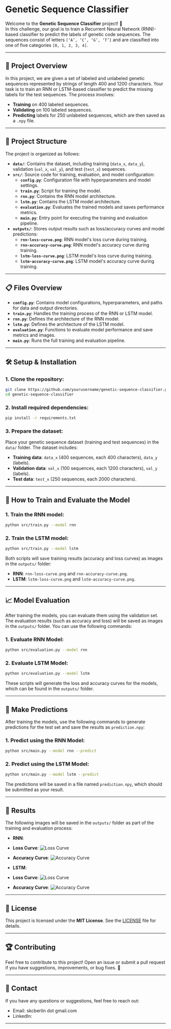 # Genetic Sequence Classifier

Welcome to the **Genetic Sequence Classifier** project! 🎉  
In this challenge, our goal is to train a Recurrent Neural Network (RNN)-based classifier to predict the labels of genetic code sequences. The sequences consist of letters `[‘A’, ‘C’, ‘G’, ‘T’]` and are classified into one of five categories `[0, 1, 2, 3, 4]`.

---

## 🚀 Project Overview

In this project, we are given a set of labeled and unlabeled genetic sequences represented by strings of length 400 and 1200 characters. Your task is to train an RNN or LSTM-based classifier to predict the missing labels for the test sequences. The process involves:
- **Training** on 400 labeled sequences.
- **Validating** on 100 labeled sequences.
- **Predicting** labels for 250 unlabeled sequences, which are then saved as a `.npy` file.

---

## 📂 Project Structure

The project is organized as follows:

- **`data/`**: Contains the dataset, including training (`data_x`, `data_y`), validation (`val_x`, `val_y`), and test (`test_x`) sequences.
- **`src/`**: Source code for training, evaluation, and model configuration:
    - **`config.py`**: Configuration file with hyperparameters and model settings.
    - **`train.py`**: Script for training the model.
    - **`rnn.py`**: Contains the RNN model architecture.
    - **`lstm.py`**: Contains the LSTM model architecture.
    - **`evaluation.py`**: Evaluates the trained models and saves performance metrics.
    - **`main.py`**: Entry point for executing the training and evaluation pipeline.
- **`outputs/`**: Stores output results such as loss/accuracy curves and model predictions:
    - **`rnn-loss-curve.png`**: RNN model's loss curve during training.
    - **`rnn-accuracy-curve.png`**: RNN model's accuracy curve during training.
    - **`lstm-loss-curve.png`**: LSTM model's loss curve during training.
    - **`lstm-accuracy-curve.png`**: LSTM model's accuracy curve during training.

---

## 📋 Files Overview

- **`config.py`**: Contains model configurations, hyperparameters, and paths for data and output directories.
- **`train.py`**: Handles the training process of the RNN or LSTM model.
- **`rnn.py`**: Defines the architecture of the RNN model.
- **`lstm.py`**: Defines the architecture of the LSTM model.
- **`evaluation.py`**: Functions to evaluate model performance and save metrics and images.
- **`main.py`**: Runs the full training and evaluation pipeline.

---

## 🛠 Setup & Installation

### 1. Clone the repository:

```bash
git clone https://github.com/yourusername/genetic-sequence-classifier.git
cd genetic-sequence-classifier
```

### 2. Install required dependencies:

```bash
pip install -r requirements.txt
```

### 3. Prepare the dataset:

Place your genetic sequence dataset (training and test sequences) in the `data/` folder. The dataset includes:
- **Training data**: `data_x` (400 sequences, each 400 characters), `data_y` (labels).
- **Validation data**: `val_x` (100 sequences, each 1200 characters), `val_y` (labels).
- **Test data**: `test_x` (250 sequences, each 2000 characters).

---

## 🚀 How to Train and Evaluate the Model

### 1. Train the RNN model:

```bash
python src/train.py --model rnn
```

### 2. Train the LSTM model:

```bash
python src/train.py --model lstm
```

Both scripts will save training results (accuracy and loss curves) as images in the `outputs/` folder:
- **RNN**: `rnn-loss-curve.png` and `rnn-accuracy-curve.png`.
- **LSTM**: `lstm-loss-curve.png` and `lstm-accuracy-curve.png`.

---

## 📈 Model Evaluation

After training the models, you can evaluate them using the validation set. The evaluation results (such as accuracy and loss) will be saved as images in the `outputs/` folder. You can use the following commands:

### 1. Evaluate RNN Model:

```bash
python src/evaluation.py --model rnn
```

### 2. Evaluate LSTM Model:

```bash
python src/evaluation.py --model lstm
```

These scripts will generate the loss and accuracy curves for the models, which can be found in the `outputs/` folder.

---

## 📝 Make Predictions

After training the models, use the following commands to generate predictions for the test set and save the results as `prediction.npy`:

### 1. Predict using the RNN Model:

```bash
python src/main.py --model rnn --predict
```

### 2. Predict using the LSTM Model:

```bash
python src/main.py --model lstm --predict
```

The predictions will be saved in a file named `prediction.npy`, which should be submitted as your result.

---

## 📂 Results

The following images will be saved in the `outputs/` folder as part of the training and evaluation process:
- **RNN**: 
- **Loss Curve**: ![Loss Curve](outputs/rnn-loss-curve.png)  
- **Accuracy Curve**: ![Accuracy Curve](outputs/rnn-accuracy-curve.png)
  
- **LSTM**:
- **Loss Curve**: ![Loss Curve](outputs/lstm-loss-curve.png)  
- **Accuracy Curve**: ![Accuracy Curve](outputs/lstm-accuracy-curve.png)  
---

## 📝 License

This project is licensed under the **MIT License**. See the [LICENSE](LICENSE) file for details.

---

## 🏆 Contributing

Feel free to contribute to this project! Open an issue or submit a pull request if you have suggestions, improvements, or bug fixes. 🚀

---

## 💬 Contact

If you have any questions or suggestions, feel free to reach out:  
- Email: skcberlin dot gmail.com  
- LinkedIn: 

---
